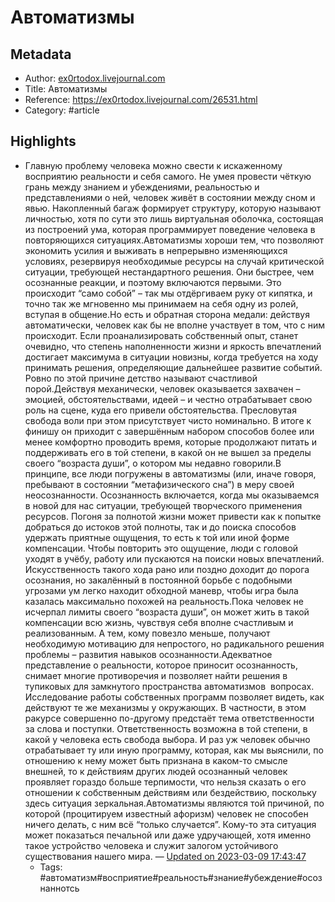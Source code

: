 # Автоматизмы

## Metadata
- Author: [ex0rtodox.livejournal.com]()
- Title: Автоматизмы
- Reference: https://ex0rtodox.livejournal.com/26531.html
- Category: #article

## Highlights
- Главную проблему человека можно свести к искаженному восприятию реальности и себя самого. Не умея провести чёткую грань между знанием и убеждениями, реальностью и представлениями о ней, человек живёт в состоянии между сном и явью. Накопленный багаж формирует структуру, которую называют личностью, хотя по сути это лишь виртуальная оболочка, состоящая из построений ума, которая программирует поведение человека в повторяющихся ситуациях.Автоматизмы хороши тем, что позволяют экономить усилия и выживать в непрерывно изменяющихся условиях, резервируя необходимые ресурсы на случай критической ситуации, требующей нестандартного решения. Они быстрее, чем осознанные реакции, и поэтому включаются первыми. Это происходит “само собой” – так мы отдёргиваем руку от кипятка, и точно так же мгновенно мы принимаем на себя одну из ролей, вступая в общение.Но есть и обратная сторона медали: действуя автоматически, человек как бы не вполне участвует в том, что с ним происходит. Если проанализировать собственный опыт, станет очевидно, что степень наполненности жизни и яркость впечатлений достигает максимума в ситуации новизны, когда требуется на ходу принимать решения, определяющие дальнейшее развитие событий. Ровно по этой причине детство называют счастливой порой.Действуя механически, человек оказывается захвачен – эмоцией, обстоятельствами, идеей – и честно отрабатывает свою роль на сцене, куда его привели обстоятельства. Пресловутая свобода воли при этом присутствует чисто номинально. В итоге к финишу он приходит с завершённым набором способов более или менее комфортно проводить время, которые продолжают питать и поддерживать его в той степени, в какой он не вышел за пределы своего “возраста души”, о котором мы недавно говорили.В принципе, все люди погружены в автоматизмы (или, иначе говоря, пребывают в состоянии “метафизического сна”) в меру своей неосознанности. Осознанность включается, когда мы оказываемся в новой для нас ситуации, требующей творческого применения ресурсов. Погоня за полнотой жизни может привести как к попытке добраться до истоков этой полноты, так и до поиска способов удержать приятные ощущения, то есть к той или иной форме компенсации. Чтобы повторить это ощущение, люди с головой уходят в учёбу, работу или пускаются на поиски новых впечатлений. Искусственность такого хода рано или поздно доходит до порога осознания, но закалённый в постоянной борьбе с подобными угрозами ум легко находит обходной маневр, чтобы игра была казалась максимально похожей на реальность.Пока человек не исчерпал лимиты своего “возраста души”, он может жить в такой компенсации всю жизнь, чувствуя себя вполне счастливым и реализованным. А тем, кому повезло меньше, получают необходимую мотивацию для непростого, но радикального решения проблемы – развития навыков осознанности.Адекватное представление о реальности, которое приносит осознанность, снимает многие противоречия и позволяет найти решения в тупиковых для замкнутого пространства автоматизмов  вопросах. Исследование работы собственных программ позволяет видеть, как действуют те же механизмы у окружающих. В частности, в этом ракурсе совершенно по-другому предстаёт тема ответственности за слова и поступки. Ответственность возможна в той степени, в какой у человека есть свобода выбора. И раз уж человек обычно отрабатывает ту или иную программу, которая, как мы выяснили, по отношению к нему может быть признана в каком-то смысле внешней, то к действиям других людей осознанный человек проявляет гораздо больше терпимости, что нельзя сказать о его отношении к собственным действиям или бездействию, поскольку здесь ситуация зеркальная.Автоматизмы являются той причиной, по которой (процитируем известный афоризм) человек не способен ничего делать, с ним всё “только случается”. Кому-то эта ситуация может показаться печальной или даже удручающей, хотя именно такое устройство человека и служит залогом устойчивого существования нашего мира. — [Updated on 2023-03-09 17:43:47](https://hyp.is/zMyzhr6IEe2OveczIMpopQ/ex0rtodox.livejournal.com/26531.html)
   - Tags: #автоматизм#восприятие#реальность#знание#убеждение#осознаннотсь
